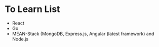 # To Learn List

* React
* Go
* MEAN-Stack (MongoDB, Express.js, Angular (latest framework) and Node.js